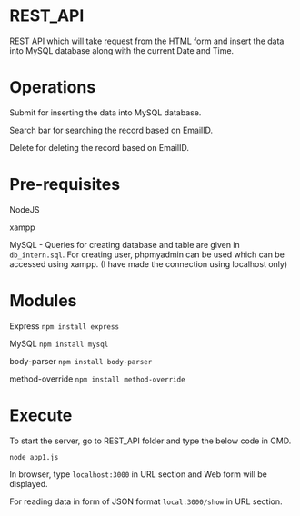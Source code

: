 # REST_API
REST API which will take request from the HTML form and insert the data into MySQL
database along with the current Date and Time.

# Operations

Submit for inserting the data into MySQL database.

Search bar for searching the record based on EmailID.

Delete for deleting the record based on EmailID.

# Pre-requisites
NodeJS

xampp

MySQL - Queries for creating database and table are given in `db_intern.sql`.
        For creating user, phpmyadmin can be used which can be accessed using xampp. (I have made the connection using localhost only)

# Modules
Express
`npm install express`

MySQL
`npm install mysql`

body-parser
`npm install body-parser`

method-override
`npm install method-override`

# Execute

To start the server, go to REST_API folder and type the below code in CMD.

`node app1.js`

In browser, type `localhost:3000` in URL section and Web form will be displayed.

For reading data in form of JSON format `local:3000/show` in URL section.
